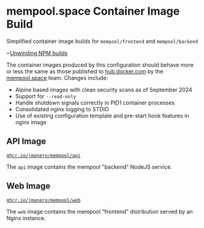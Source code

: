mempool.space Container Image Build
===================================

Simplified container image builds for `mempool/frontend` and `mempool/backend`

~[Unwinding NPM builds](./doc/npm.jpg)

The container images produced by this configuration should behave more or less the same as those published to [hub.docker.com](https://hub.docker.com/u/mempool) by the [mempool.space](https://mempool.space/about) team. Changes include:

- Alpine based images with clean security scans as of September 2024
- Support for `--read-only`
- Handle shutdown signals correctly in PID1 container processes
- Consolidated nginx logging to STDIO
- Use of existing configuration template and pre-start hook features in nginx image

## API Image

[`ghcr.io/jmanero/mempool/api`](https://github.com/users/jmanero/packages/container/package/mempool/api)

The `api` image contains the mempool "backend" NodeJS service.


## Web Image

[`ghcr.io/jmanero/mempool/web`](https://github.com/users/jmanero/packages/container/package/mempool/web)

The `web` image contains the mempool "frontend" distribution served by an Nginx instance.
